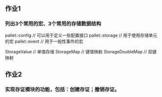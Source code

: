 
## 作业1
### 列出3个常用的宏、3个常用的存储数据结构

pallet::config // 可以用于定义一些配置接口
pallet::storage // 用于使用存储单元的宏
pallet::event // 用于一般性事件的宏

StorageValue // 单值存储
StorageMap // 键值映射
StorageDoubleMap // 双键映射


## 作业2
### 实现存证模块的功能，包括：创建存证；撤销存证。



